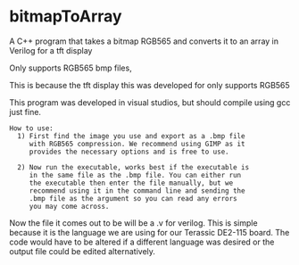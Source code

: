 # bitmapToArray
A C++ program that takes a bitmap RGB565 and converts it to an array in Verilog for a tft display




Only supports RGB565 bmp files,

This is because the tft display this was 
developed for only supports RGB565

This program was developed in visual studios,
but should compile using gcc just fine.


    How to use:
      1) First find the image you use and export as a .bmp file
         with RGB565 compression. We recommend using GIMP as it
         provides the necessary options and is free to use.
         
      2) Now run the executable, works best if the executable is 
         in the same file as the .bmp file. You can either run 
         the executable then enter the file manually, but we
         recommend using it in the command line and sending the
         .bmp file as the argument so you can read any errors
         you may come across.

Now the file it comes out to be will be a .v for verilog. 
This is simple because it is the language we are using for
our Terassic DE2-115 board. The code would have to be 
altered if a different language was desired or the output 
file could be edited alternatively.
